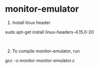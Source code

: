 # monitor-emulator

1. Install linux header

sudo apt-get install linux-headers-4.15.0-20

<br/>

2. To compile monitor-emulator, run

gcc -o monitor monitor-emulator.c

